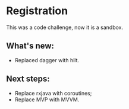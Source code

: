 # Registration
This was a code challenge, now it is a sandbox.

## What's new:
- Replaced dagger with hilt.

## Next steps:
- Replace rxjava with coroutines;
- Replace MVP with MVVM.